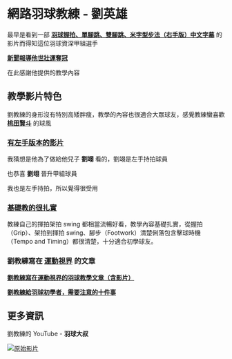 # **網路羽球教練 - 劉英雄**
最早是看到一部 [**羽球握拍、單腳跳、雙腳跳、米字型步法（右手版）中文字幕**](https://youtu.be/fAFzEuOEHVI&t=252s) 的影片而得知這位羽球資深甲組選手


[**新聞報導他世壯運奪冠**](https://youtu.be/4U-_-uoVSio) 

在此感謝他提供的教學內容

## **教學影片特色**
劉教練的身形沒有特別高矮胖瘦，教學的內容也很適合大眾球友，感覺教練蠻喜歡 [**桃田賢斗**](https://zh.wikipedia.org/zh-tw/%E6%A1%83%E7%94%B0%E8%B3%A2%E6%96%97) 的球風

### [**有左手版本的影片**](https://youtu.be/W5m1ZHELF60)
我猜想是他為了做給他兒子 **劉翊** 看的，劉翊是左手持拍球員

也恭喜 **劉翊** 晉升甲組球員

我也是左手持拍，所以覺得很受用

### [**基礎教的很扎實**](https://www.youtube.com/playlist?list=PLRqdBfaTKQi44isPTAEVh8n3dxnSkzbJ3)
教練自己的揮拍架拍 swing 都相當流暢好看，教學內容基礎扎實，從握拍（Grip）、架拍到揮拍 swing、腳步（Footwork）清楚俐落包含擊球時機（Tempo and Timing）都很清楚，十分適合初學球友。

### 劉教練寫在 [**運動視界**](https://www.sportsv.net/) 的文章

[**劉教練寫在運動視界的羽球教學文章（含影片）**](https://www.sportsv.net/articles/45563)

[**劉教練給羽球初學者，需要注意的十件事**](https://www.sportsv.net/articles/46190)


## 更多資訊 

劉教練的 YouTube - **羽球大叔**

[![原始影片](https://yt3.googleusercontent.com/oh2lYsBAgBZ1KL0ZSrDM1r0qUu4JrOdQJoQzo_Bw6B8jbECWitUc4W4bxF06eSIqNe7F_tj2yJA=s160-c-k-c0x00ffffff-no-rj)](https://www.youtube.com/@%E7%BE%BD%E7%90%83%E5%A4%A7%E5%8F%94)

